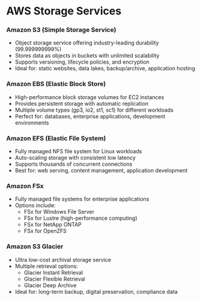 # AWS Storage Services

### Amazon S3 (Simple Storage Service)

- Object storage service offering industry-leading durability (99.999999999%)
- Stores data as objects in buckets with unlimited scalability
- Supports versioning, lifecycle policies, and encryption
- Ideal for: static websites, data lakes, backup/archive, application hosting

### Amazon EBS (Elastic Block Store)

- High-performance block storage volumes for EC2 instances
- Provides persistent storage with automatic replication
- Multiple volume types (gp3, io2, st1, sc1) for different workloads
- Perfect for: databases, enterprise applications, development environments

### Amazon EFS (Elastic File System)

- Fully managed NFS file system for Linux workloads
- Auto-scaling storage with consistent low latency
- Supports thousands of concurrent connections
- Best for: web serving, content management, application development

### Amazon FSx

- Fully managed file systems for enterprise applications
- Options include:
  - FSx for Windows File Server
  - FSx for Lustre (high-performance computing)
  - FSx for NetApp ONTAP
  - FSx for OpenZFS

### Amazon S3 Glacier

- Ultra low-cost archival storage service
- Multiple retrieval options:
  - Glacier Instant Retrieval
  - Glacier Flexible Retrieval
  - Glacier Deep Archive
- Ideal for: long-term backup, digital preservation, compliance data
